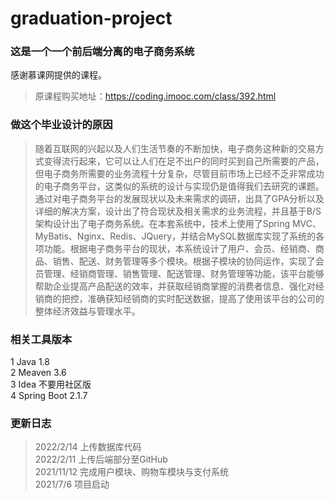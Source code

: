 # graduation-project
### 这是一个一个前后端分离的电子商务系统
感谢慕课网提供的课程。
> 原课程购买地址：https://coding.imooc.com/class/392.html<br>
### 做这个毕业设计的原因
>随着互联网的兴起以及人们生活节奏的不断加快，电子商务这种新的交易方式变得流行起来，它可以让人们在足不出户的同时买到自己所需要的产品，但电子商务所需要的业务流程十分复杂，尽管目前市场上已经不乏非常成功的电子商务平台，这类似的系统的设计与实现仍是值得我们去研究的课题。<br>
通过对电子商务平台的发展现状以及未来需求的调研，出具了GPA分析以及详细的解决方案，设计出了符合现状及相关需求的业务流程，并且基于B/S架构设计出了电子商务系统。在本套系统中，技术上使用了Spring MVC、MyBatis、Nginx、Redis、JQuery，并结合MySQL数据库实现了系统的各项功能。根据电子商务平台的现状，本系统设计了用户、会员、经销商、商品、销售、配送、财务管理等多个模块。根据子模块的协同运作，实现了会员管理、经销商管理、销售管理、配送管理、财务管理等功能，该平台能够帮助企业提高产品配送的效率，并获取经销商掌握的消费者信息、强化对经销商的把控，准确获知经销商的实时配送数据，提高了使用该平台的公司的整体经济效益与管理水平。
### 相关工具版本
1 Java 1.8<br>
2 Meaven 3.6<br>
3 Idea 不要用社区版<br>
4 Spring Boot 2.1.7<br>
### 更新日志
>2022/2/14 上传数据库代码<br>
>2022/2/11 上传后端部分至GitHub<br>
>2021/11/12 完成用户模块、购物车模块与支付系统<br>
>2021/7/6 项目启动<br>
